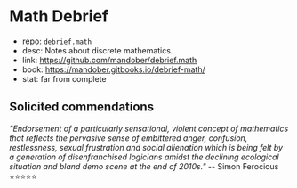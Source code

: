 # Math Debrief

- repo: `debrief.math`
- desc: Notes about discrete mathematics.
- link: https://github.com/mandober/debrief.math
- book: https://mandober.gitbooks.io/debrief-math/
- stat: far from complete



## Solicited commendations

*"Endorsement of a particularly sensational, violent concept of mathematics that reflects the pervasive sense of embittered anger, confusion, restlessness, sexual frustration and social alienation which is being felt by a generation of disenfranchised logicians amidst the declining ecological situation and bland demo scene at the end of 2010s."* -- Simon Ferocious ⭐⭐⭐⭐⭐
